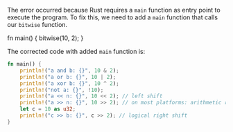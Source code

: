 The error occurred because Rust requires a `main` function as entry point to execute the program. To fix this, we need to add a `main` function that calls our `bitwise` function.

fn main() {
    bitwise(10, 2);
}

The corrected code with added `main` function is:

```rs
fn main() {
    println!("a and b: {}", 10 & 2);
    println!("a or b: {}", 10 | 2);
    println!("a xor b: {}", 10 ^ 2);
    println!("not a: {}", !10);
    println!("a << n: {}", 10 << 2); // left shift
    println!("a >> n: {}", 10 >> 2); // on most platforms: arithmetic right shift
    let c = 10 as u32;
    println!("c >> b: {}", c >> 2); // logical right shift
}
```
